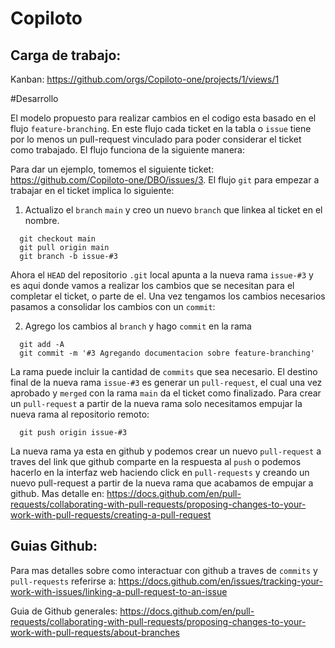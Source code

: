 Copiloto
========

Carga de trabajo:
-----------------
Kanban: https://github.com/orgs/Copiloto-one/projects/1/views/1


#Desarrollo

El modelo propuesto para realizar cambios en el codigo esta basado en el flujo `feature-branching`. En este flujo cada ticket en la tabla o `issue` tiene por lo menos un pull-request vinculado para poder considerar el ticket como trabajado. El flujo funciona de la siguiente manera:

Para dar un ejemplo, tomemos el siguiente ticket: https://github.com/Copiloto-one/DBO/issues/3. El flujo `git` para empezar a trabajar en el ticket implica lo siguiente:

1) Actualizo el `branch` `main` y creo un nuevo `branch` que linkea al ticket en el nombre.
```
  git checkout main
  git pull origin main
  git branch -b issue-#3
```

Ahora el `HEAD` del repositorio `.git` local apunta a la nueva rama `issue-#3` y es aqui donde vamos a realizar los cambios que se necesitan para el completar el ticket, o parte de el. Una vez tengamos los cambios necesarios pasamos a consolidar los cambios con un `commit`:

2) Agrego los cambios al `branch` y hago `commit` en la rama
```
  git add -A
  git commit -m '#3 Agregando documentacion sobre feature-branching'
```

La rama puede incluir la cantidad de `commits` que sea necesario. El destino final de la nueva rama `issue-#3` es generar un `pull-request`, el cual una vez aprobado y `merged` con la rama `main` da el ticket como finalizado. Para crear un `pull-request` a partir de la nueva rama solo necesitamos empujar la nueva rama al repositorio remoto:

```
  git push origin issue-#3
```

La nueva rama ya esta en github y podemos crear un nuevo `pull-request` a traves del link que github comparte en la respuesta al `push` o podemos hacerlo en la interfaz web haciendo click en `pull-requests` y creando un nuevo pull-request a partir de la nueva rama que acabamos de empujar a github. Mas detalle en: https://docs.github.com/en/pull-requests/collaborating-with-pull-requests/proposing-changes-to-your-work-with-pull-requests/creating-a-pull-request

Guias Github:
------------
Para mas detalles sobre como interactuar con github a traves de `commits` y `pull-requests` referirse a:
https://docs.github.com/en/issues/tracking-your-work-with-issues/linking-a-pull-request-to-an-issue

Guia de Github generales: https://docs.github.com/en/pull-requests/collaborating-with-pull-requests/proposing-changes-to-your-work-with-pull-requests/about-branches

